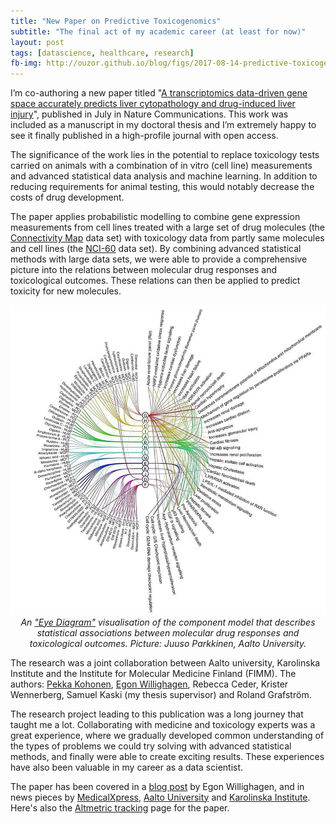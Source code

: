 ```yaml
---
title: "New Paper on Predictive Toxicogenomics"
subtitle: "The final act of my academic career (at least for now)"
layout: post
tags: [datascience, healthcare, research]
fb-img: http://ouzor.github.io/blog/figs/2017-08-14-predictive-toxicogenomics-paper/toxgen_eyediagram.png
---
```


I’m co-authoring a new paper titled "[A transcriptomics data-driven gene space accurately predicts liver cytopathology and drug-induced liver injury](https://doi.org/10.1038/ncomms15932)", published in July in Nature Communications. This work was included as a manuscript in my doctoral thesis and I’m extremely happy to see it finally published in a high-profile journal with open access.

The significance of the work lies in the potential to replace toxicology tests carried on animals with a combination of in vitro (cell line) measurements and advanced statistical data analysis and machine learning. In addition to reducing requirements for animal testing, this would notably decrease the costs of drug development. 

The paper applies probabilistic modelling to combine gene expression measurements from cell lines treated with a large set of drug molecules (the [Connectivity Map](https://www.broadinstitute.org/connectivity-map-cmap) data set) with toxicology data from partly same molecules and cell lines (the [NCI-60](https://dtp.cancer.gov/discovery_development/nci-60/) data set). By combining advanced statistical methods with large data sets, we were able to provide a comprehensive picture into the relations between molecular drug responses and toxicological outcomes. These relations can then be applied to predict toxicity for new molecules. 

<center>
<img src="/blog/figs/2017-08-14-predictive-toxicogenomics-paper/toxgen_eyediagram.png" alt="Component model visualisation">

<br>
<em>An <a href="https://github.com/ouzor/eyediagram">"Eye Diagram"</a> visualisation of the component model that describes statistical associations between molecular drug responses and toxicological outcomes. Picture: Juuso Parkkinen, Aalto University.</em>
</center>

The research was a joint collaboration between Aalto university, Karolinska Institute and the Institute for Molecular Medicine Finland (FIMM). The authors: [Pekka Kohonen](https://twitter.com/PKohonen), [Egon Willighagen](https://twitter.com/egonwillighagen), Rebecca Ceder, Krister Wennerberg, Samuel Kaski (my thesis supervisor) and Roland Grafström.

The research project leading to this publication was a long journey that taught me a lot. Collaborating with medicine and toxicology experts was a great experience, where we gradually developed common understanding of the types of problems we could try solving with advanced statistical methods, and finally were able to create exciting results. These experiences have also been valuable in my career as a data scientist. 

The paper has been covered in a [blog post](https://chem-bla-ics.blogspot.fi/2017/07/new-paper-transcriptomics-data-driven.html) by Egon Willighagen, and in news pieces
by [MedicalXpress](https://medicalxpress.com/news/2017-08-statistical-component-associations-chemicals-toxicological.html), [Aalto University](http://www.aalto.fi/en/current/news/2017-08-10/) and [Karolinska Institute](http://ki.se/imm/genrymd-for-toxiska-reaktioner-forutsager-risk-for-leverskada). Here's also the [Altmetric tracking](https://www.altmetric.com/details/21486207) page for the paper. 

<script type="text/javascript" src="https://d1bxh8uas1mnw7.cloudfront.net/assets/embed.js">
</script><div class="altmetric-embed" data-badge-type="donut" data-altmetric-id="21486207" />


